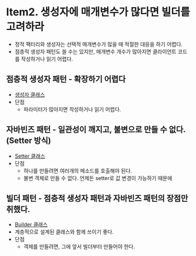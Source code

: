 # Item2. 생성자에 매개변수가 많다면 빌더를 고려하라

* 정적 팩터리와 생성자는 선택적 매개변수가 많을 때 적절한 대응을 하기 어렵다.
* 점층적 생성자 패턴도 쓸 수는 있지만, 매개변수 개수가 많아지면 클라이언트 코드를 작성하거나 읽기 어렵다.

## 점층적 생성자 패턴 - 확장하기 어렵다
* [생성자 클래스](https://github.com/jeonghyeonkwon/java-study/blob/main/src/main/java/com/jeonghyeon/javastudy/effectivejava/item2/NutritionFactsConstructor.java)
* 단점 
  * 파라미터가 많아지면 작성하거나 읽기 어렵다.

## 자바빈즈 패턴 - 일관성이 깨지고, 불변으로 만들 수 없다. (Setter 방식)
* [Setter 클래스](https://github.com/jeonghyeonkwon/java-study/blob/main/src/main/java/com/jeonghyeon/javastudy/effectivejava/item2/NutritionFactsSetter.java)
* 단점
  * 하나를 만들려면 여러개의 메소드를 호출해야 된다. 
  * 불변 객체로 만들 수 없다. 언제든 setter로 값 변경이 가능하기 때문에

## 빌더 패턴 - 점층적 생성자 패턴과 자바빈즈 패턴의 장점만 취했다.
* [Builder 클래스](https://github.com/jeonghyeonkwon/java-study/blob/main/src/main/java/com/jeonghyeon/javastudy/effectivejava/item2/NutritionFactsBuilder.java)
* 계층적으로 설계된 클래스와 함께 쓰이기 좋다.
* 단점
  * 객체를 만들려면, 그에 앞서 빌더부터 만들어야 한다.